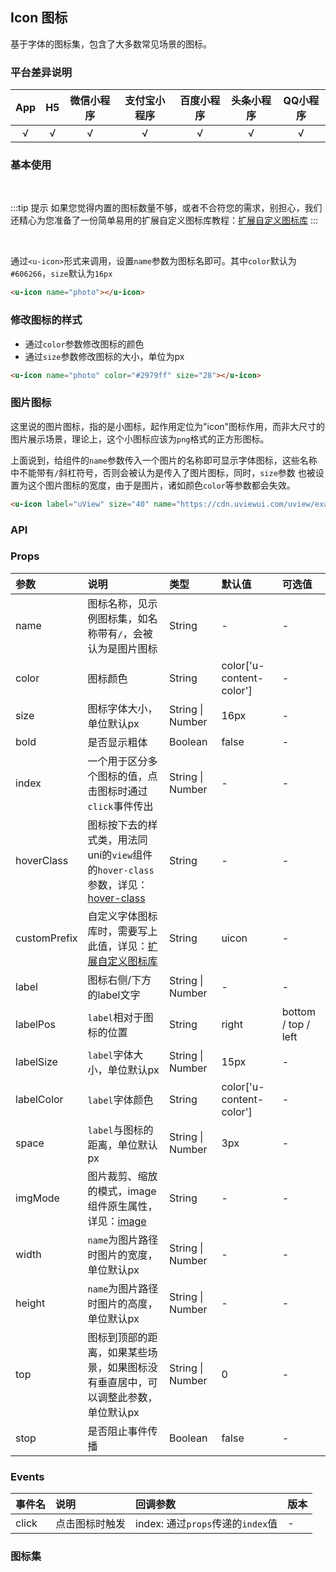 ## Icon 图标 <to-api/>

<demo-model url="/pages/componentsA/icon/icon"></demo-model>


基于字体的图标集，包含了大多数常见场景的图标。

### 平台差异说明

|App|H5	|微信小程序	|支付宝小程序		|百度小程序	|头条小程序	|QQ小程序	|
|:-:|:-:|:-:		|:-:			|:-:		|:-:		|:-:		|
|√	|√	|√			|√				|√			|√			|√			|

### 基本使用

<br>

:::tip 提示
如果您觉得内置的图标数量不够，或者不合符您的需求，别担心，我们还精心为您准备了一份简单易用的扩展自定义图标库教程：[扩展自定义图标库](https://www.uviewui.com/guide/customIcon.html)
:::

<br>

通过`<u-icon>`形式来调用，设置`name`参数为图标名即可。其中`color`默认为`#606266`，`size`默认为`16px`

```html
<u-icon name="photo"></u-icon>
```

### 修改图标的样式

- 通过`color`参数修改图标的颜色
- 通过`size`参数修改图标的大小，单位为px

```html
<u-icon name="photo" color="#2979ff" size="28"></u-icon>
```

### 图片图标

这里说的图片图标，指的是小图标，起作用定位为"icon"图标作用，而非大尺寸的图片展示场景，理论上，这个小图标应该为`png`格式的正方形图标。

上面说到，给组件的`name`参数传入一个图片的名称即可显示字体图标，这些名称中不能带有`/`斜杠符号，否则会被认为是传入了图片图标，同时，`size`参数
也被设置为这个图片图标的宽度，由于是图片，诸如颜色`color`等参数都会失效。

```html
<u-icon label="uView" size="40" name="https://cdn.uviewui.com/uview/example/button.png"></u-icon>
```


### API

### Props

| 参数			| 说明																													| 类型					|  默认值					|  可选值				|
|:-				|:-																														|:-						|:-							|:-						|
| name			| 图标名称，见示例图标集，如名称带有`/`，会被认为是图片图标																	| String				| -							| -						|
| color			| 图标颜色																												| String				| color['u-content-color']	| -						|
| size			| 图标字体大小，单位默认px																									| String &#124; Number	| 16px						| -						|
| bold			| 是否显示粗体																											| Boolean				| false						| -						|
| index			| 一个用于区分多个图标的值，点击图标时通过`click`事件传出																		| String &#124; Number	| -							| -						|
| hoverClass	| 图标按下去的样式类，用法同uni的`view`组件的`hover-class`参数，详见：[hover-class](https://uniapp.dcloud.io/component/view)	| String				| -							| -						|
| customPrefix	| 自定义字体图标库时，需要写上此值，详见：[扩展自定义图标库](https://www.uviewui.com/guide/customIcon.html)					| String				| uicon						| -						|
| label			| 图标右侧/下方的label文字																								| String &#124; Number	| -							| -						|
| labelPos		| `label`相对于图标的位置																									| String				| right						| bottom / top / left	|
| labelSize		| `label`字体大小，单位默认px																								| String &#124; Number	| 15px						| -						|
| labelColor	| `label`字体颜色																										| String				| color['u-content-color']	| -						|
| space			| `label`与图标的距离，单位默认px																							| String &#124; Number	| 3px						| -						|
| imgMode		| 图片裁剪、缩放的模式，image组件原生属性，详见：[image](https://uniapp.dcloud.io/component/image?id=image)					| String				| -							| -						|
| width			| `name`为图片路径时图片的宽度，单位默认px																					| String &#124; Number	| -							| -						|
| height		| `name`为图片路径时图片的高度，单位默认px																					| String &#124; Number	| -							| -						|
| top			| 图标到顶部的距离，如果某些场景，如果图标没有垂直居中，可以调整此参数，单位默认px												| String &#124; Number	| 0							| -						|
| stop			| 是否阻止事件传播																										| Boolean				| false						| -						|

### Events

|事件名	|说明			|回调参数							|版本	|
|:-		|:-				|:-									|:-		|
|click	|点击图标时触发	|index: 通过`props`传递的`index`值	|-		|

### 图标集

<icon />

